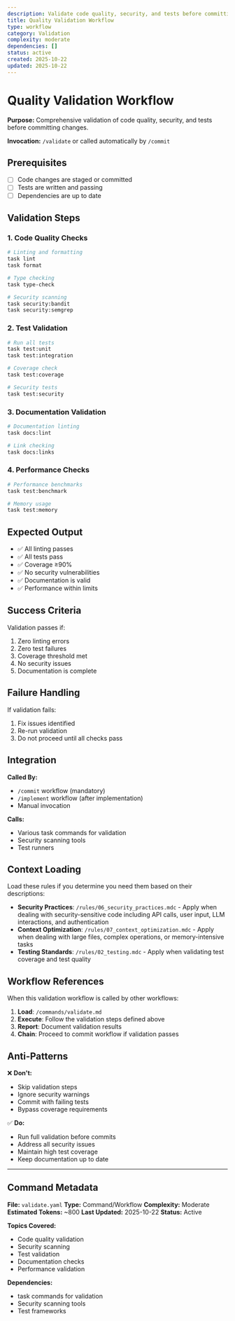 ```yaml
---
description: Validate code quality, security, and tests before committing
title: Quality Validation Workflow
type: workflow
category: Validation
complexity: moderate
dependencies: []
status: active
created: 2025-10-22
updated: 2025-10-22
---
```


# Quality Validation Workflow

**Purpose:** Comprehensive validation of code quality, security, and tests before committing changes.

**Invocation:** `/validate` or called automatically by `/commit`

## Prerequisites

- [ ] Code changes are staged or committed
- [ ] Tests are written and passing
- [ ] Dependencies are up to date

## Validation Steps

### 1. Code Quality Checks

```bash
# Linting and formatting
task lint
task format

# Type checking
task type-check

# Security scanning
task security:bandit
task security:semgrep
```

### 2. Test Validation

```bash
# Run all tests
task test:unit
task test:integration

# Coverage check
task test:coverage

# Security tests
task test:security
```

### 3. Documentation Validation

```bash
# Documentation linting
task docs:lint

# Link checking
task docs:links
```

### 4. Performance Checks

```bash
# Performance benchmarks
task test:benchmark

# Memory usage
task test:memory
```

## Expected Output

- ✅ All linting passes
- ✅ All tests pass
- ✅ Coverage ≥90%
- ✅ No security vulnerabilities
- ✅ Documentation is valid
- ✅ Performance within limits

## Success Criteria

Validation passes if:

1. Zero linting errors
2. Zero test failures
3. Coverage threshold met
4. No security issues
5. Documentation is complete

## Failure Handling

If validation fails:

1. Fix issues identified
2. Re-run validation
3. Do not proceed until all checks pass

## Integration

**Called By:**

- `/commit` workflow (mandatory)
- `/implement` workflow (after implementation)
- Manual invocation

**Calls:**

- Various task commands for validation
- Security scanning tools
- Test runners

## Context Loading

Load these rules if you determine you need them based on their descriptions:

- **Security Practices**: `/rules/06_security_practices.mdc` - Apply when dealing with security-sensitive code including API calls, user input, LLM interactions, and authentication
- **Context Optimization**: `/rules/07_context_optimization.mdc` - Apply when dealing with large files, complex operations, or memory-intensive tasks
- **Testing Standards**: `/rules/02_testing.mdc` - Apply when validating test coverage and test quality

## Workflow References

When this validation workflow is called by other workflows:

1. **Load**: `/commands/validate.md`
2. **Execute**: Follow the validation steps defined above
3. **Report**: Document validation results
4. **Chain**: Proceed to commit workflow if validation passes

## Anti-Patterns

❌ **Don't:**

- Skip validation steps
- Ignore security warnings
- Commit with failing tests
- Bypass coverage requirements

✅ **Do:**

- Run full validation before commits
- Address all security issues
- Maintain high test coverage
- Keep documentation up to date

---

## Command Metadata

**File:** `validate.yaml`
**Type:** Command/Workflow
**Complexity:** Moderate
**Estimated Tokens:** ~800
**Last Updated:** 2025-10-22
**Status:** Active

**Topics Covered:**

- Code quality validation
- Security scanning
- Test validation
- Documentation checks
- Performance validation

**Dependencies:**

- task commands for validation
- Security scanning tools
- Test frameworks
